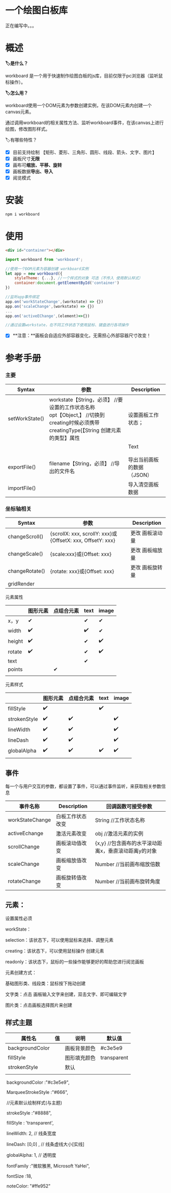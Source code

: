 # 一个绘图白板库

正在编写中。。。

# 概述

**🏷️是什么？**

workboard 是一个用于快速制作绘图白板的js库，目前仅限于pc浏览器（监听鼠标操作）。

**🏷️怎么用？**

workboard使用一个DOM元素为参数创建实例，在该DOM元素内创建一个canvas元素。

通过调用workboard的相关属性方法、监听workboard事件，在该canvas上进行绘图，修改图形样式。

🏷️有哪些特性？

- [x] 目前支持绘制 【矩形、菱形、三角形、圆形、线段、箭头、文字、图片】
- [x] 画板尺寸**无限**
- [x] 画布可**缩放、平移、旋转**
- [x] 画板数据**导出、导入**
- [x] 阅览模式

# 安装

````bash
npm i workboard
````

# 使用

````html
<div id="container"></div>
````

````js
import workboard from 'workboard';

//使用一个DOM元素为容器创建 workboard实例
let app = new workboard({
    styleTheme: {...}, //一个样式的对象 可选（不传入 使用默认样式）
	container:document.getElementById('container')
})

//监听app事件绑定
app.on('workStateChange',(workstate) => {})
app.on('scaleChange',(workstate) => {})
...
app.on('activeEChange',(element)=>{})

//通过设置workstate，在不同工作状态下使用鼠标、键盘进行各项操作
````

- [x] **注意：**画板会自适应外部容器变化，无需担心外部容器尺寸改变！

# 参考手册

### 主要

| Syntax         | 参数                                                         | Description                |
| -------------- | ------------------------------------------------------------ | -------------------------- |
| setWorkState() | workstate【String，必须】  //要设置的工作状态名称<br>opt【Object,】 //切换到creating时候必须携带creatingType[【String 创建元素的类型】属性 | 设置画板工作状态；         |
|                |                                                              | Text                       |
|                |                                                              |                            |
|                |                                                              |                            |
| exportFile()   | filename【String，必须】 //导出的文件名                      | 导出当前画板的数据（JSON） |
| importFile()   |                                                              | 导入清空画板数据           |

### 坐标轴相关

| Syntax         | 参数                                                       | Description     |
| -------------- | ---------------------------------------------------------- | --------------- |
| changeScroll() | {scrollX: xxx, scrollY: xxx}或{OffsetX: xxx, OffsetY: xxx} | 更改 画板滚动量 |
| changeScale()  | {scale:xxx}或{Offset: xxx}                                 | 更改 画板缩放量 |
| changeRotate() | {rotate: xxx}或{Offset: xxx}                               | 更改 画板旋转量 |
| gridRender     |                                                            |                 |





元素属性

|        | 图形元素 | 点组合元素 | text | image |
| ------ | -------- | ---------- | ---- | ----- |
| x，y   | ✔        |            | ✔    | ✔     |
| width  | ✔️        |            | ✔️    | ✔     |
| height | ✔️        |            | ✔    | ✔️     |
| rotate | ✔️        |            | ✔    | ✔️     |
| text   |          |            | ✔    |       |
| points |          | ✔          |      |       |
|        |          |            |      |       |

元素样式

|              | 图形元素 | 点组合元素 | text | image |
| ------------ | -------- | ---------- | ---- | ----- |
| fillStyle    | ✔️        |            | ✔️    |       |
| strokenStyle | ✔️        | ✔️          |      | ✔️     |
| lineWidth    | ✔️        | ✔️          |      | ✔️     |
| lineDash     | ✔️        | ✔️          |      | ✔️     |
| globalAlpha  | ✔️        | ✔️          | ✔️    | ✔️     |
|              |          |            |      |       |

## 事件

每一个与用户交互的参数，都设置了事件，可以通过事件监听，来获取相关参数信息

| 事件名称        | Description      | 回调函数可接受参数                                   |
| --------------- | ---------------- | ---------------------------------------------------- |
| workStateChange | 白板工作状态改变 | String  //工作状态名称                               |
| activeEchange   | 激活元素改变     | obj //激活元素的实例                                 |
| scrollChange    | 画板滚动值改变   | {x,y} //包含画布的水平滚动距离x，垂直滚动距离y的对象 |
| scaleChange     | 画板缩放值改变   | Number //当前画布缩放倍数                            |
| rotateChange    | 画板旋转值改变   | Number //当前画布旋转角度                            |

## 元素：

设置属性必须







workState：

selection：该状态下，可以使用鼠标来选择、调整元素

creating：该状态下，可以使用鼠标操作 创建元素

readonly：该状态下，鼠标的一些操作能够更好的帮助您进行阅览画板



元素创建方式：

基础图形类、线段类：鼠标按下拖动创建

文字类：点击 画板输入文字来创建，双击文字、即可编辑文字

图片类：点击画板选择图片来创建



## 样式主题

| 属性名          | 值   | 说明         | 默认值      |
| --------------- | ---- | ------------ | ----------- |
| backgroundColor |      | 画板背景颜色 | #c3e5e9     |
| fillStyle       |      | 图形填充颜色 | transparent |
| strokenStyle    |      | 默认         |             |
|                 |      |              |             |





​    backgroundColor :"#c3e5e9",

​    MarqueeStrokeStyle :"#666",

​    //元素默认绘制样式(与主题)

​    strokeStyle :"#8888",

​    fillStyle : 'transparent',

​    lineWidth: 2, // 线条宽度

​    lineDash: [0,0] , // 线条虚线大小[实线]

​    globalAlpha: 1, // 透明度

​    fontFamily :"微软雅黑, Microsoft YaHei",

​    fontSize :18,

​    noteColor: "#ffe952"

